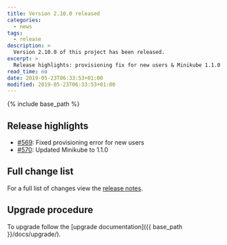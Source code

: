 ```yaml
---
title: Version 2.10.0 released
categories:
  - news
tags:
  - release
description: >
  Version 2.10.0 of this project has been released.
excerpt: >
  Release highlights: provisioning fix for new users & Minikube 1.1.0
read_time: no
date: 2019-05-23T06:33:53+01:00
modified: 2019-05-23T06:33:53+01:00
---
```


{% include base_path %}

## Release highlights

* [#569](https://github.com/gantsign/development-environment/pull/569):
  Fixed provisioning error for new users
* [#570](https://github.com/gantsign/development-environment/pull/570):
  Updated Minikube to 1.1.0

## Full change list

For a full list of changes view the
[release notes](https://github.com/gantsign/development-environment/releases/tag/2.10.0).

## Upgrade procedure

To upgrade follow the [upgrade documentation]({{ base_path }}/docs/upgrade/).
